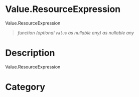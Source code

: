 # Value.ResourceExpression
Value.ResourceExpression
> _function (optional <code>value</code> as nullable any) as nullable any_

# Description 
Value.ResourceExpression
# Category

